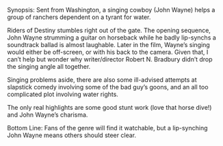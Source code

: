 Synopsis: Sent from Washington, a singing cowboy (John Wayne) helps a group of ranchers dependent on a tyrant for water.

Riders of Destiny stumbles right out of the gate.  The opening sequence, John Wayne strumming a guitar on horseback while he badly lip-synchs a soundtrack ballad is almost laughable.  Later in the film, Wayne’s singing would either be off-screen, or with his back to the camera.  Given that, I can’t help but wonder why writer/director Robert N. Bradbury didn’t drop the singing angle all together.

Singing problems aside, there are also some ill-advised attempts at slapstick comedy involving some of the bad guy’s goons, and an all too complicated plot involving water rights. 

The only real highlights are some good stunt work (love that horse dive!) and John Wayne’s charisma.

Bottom Line: Fans of the genre will find it watchable, but a lip-synching John Wayne means others should steer clear.
